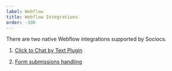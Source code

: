 ```yaml
---
label: Webflow
title: Webflow Integrations
order: -300
---
```


There are two native Webflow integrations supported by Sociocs.

1. [Click to Chat by Text Plugin](/integrations/webflow/c2csms.md)

2. [Form submissions handling](/integrations/webflow/form.md)
